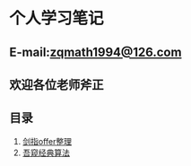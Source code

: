 ﻿# 个人学习笔记
## E-mail:zqmath1994@126.com
## 欢迎各位老师斧正
## 目录
1. [剑指offer整理](./剑指offer整理/README.md)
2. [吾窥经典算法](./算法/README.md)

